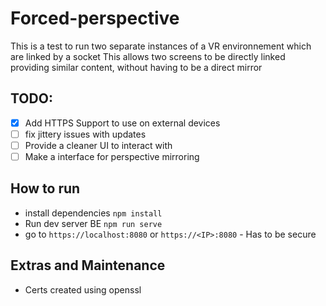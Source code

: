 # Forced-perspective

This is a test to run two separate instances of a VR environnement which are linked by a socket
This allows two screens to be directly linked providing similar content, without having to be a direct mirror

## TODO:

- [x] Add HTTPS Support to use on external devices
- [ ] fix jittery issues with updates
- [ ] Provide a cleaner UI to interact with
- [ ] Make a interface for perspective mirroring

## How to run

- install dependencies `npm install`
- Run dev server BE `npm run serve`
- go to `https://localhost:8080` or `https://<IP>:8080` - Has to be secure

## Extras and Maintenance

- Certs created using openssl
